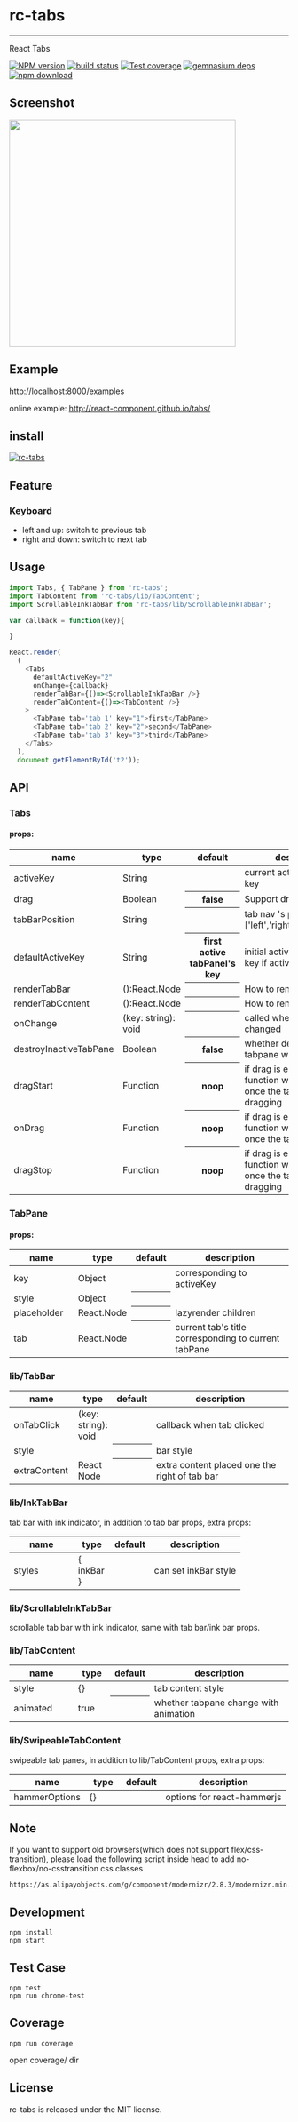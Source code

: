# rc-tabs
---

React Tabs

[![NPM version][npm-image]][npm-url]
[![build status][travis-image]][travis-url]
[![Test coverage][coveralls-image]][coveralls-url]
[![gemnasium deps][gemnasium-image]][gemnasium-url]
[![npm download][download-image]][download-url]

[npm-image]: http://img.shields.io/npm/v/rc-tabs.svg?style=flat-square
[npm-url]: http://npmjs.org/package/rc-tabs
[travis-image]: https://img.shields.io/travis/react-component/tabs.svg?style=flat-square
[travis-url]: https://travis-ci.org/react-component/tabs
[coveralls-image]: https://img.shields.io/coveralls/react-component/tabs.svg?style=flat-square
[coveralls-url]: https://coveralls.io/r/react-component/tabs?branch=master
[gemnasium-image]: http://img.shields.io/gemnasium/react-component/tabs.svg?style=flat-square
[gemnasium-url]: https://gemnasium.com/react-component/tabs
[node-url]: http://nodejs.org/download/
[download-image]: https://img.shields.io/npm/dm/rc-tabs.svg?style=flat-square
[download-url]: https://npmjs.org/package/rc-tabs

## Screenshot

<img src='https://zos.alipayobjects.com/rmsportal/JwLASrsOYJuFRIt.png' width='408'>

## Example

http://localhost:8000/examples

online example: http://react-component.github.io/tabs/

## install

[![rc-tabs](https://nodei.co/npm/rc-tabs.png)](https://npmjs.org/package/rc-tabs)

## Feature

### Keyboard

* left and up: switch to previous tab
* right and down: switch to next tab

## Usage

```js
import Tabs, { TabPane } from 'rc-tabs';
import TabContent from 'rc-tabs/lib/TabContent';
import ScrollableInkTabBar from 'rc-tabs/lib/ScrollableInkTabBar';

var callback = function(key){

}

React.render(
  (
    <Tabs
      defaultActiveKey="2"
      onChange={callback}
      renderTabBar={()=><ScrollableInkTabBar />}
      renderTabContent={()=><TabContent />}
    >
      <TabPane tab='tab 1' key="1">first</TabPane>
      <TabPane tab='tab 2' key="2">second</TabPane>
      <TabPane tab='tab 3' key="3">third</TabPane>
    </Tabs>
  ),
  document.getElementById('t2'));
```

## API 

### Tabs

#### props:

<table class="table table-bordered table-striped">
    <thead>
    <tr>
      <th style="width: 100px;">name</th>
      <th style="width: 50px;">type</th>
      <th>default</th>
      <th>description</th>
    </tr>
    </thead>
    <tbody>
      <tr>
        <td>activeKey</td>
        <td>String</td>
        <th></th>
        <td>current active tabPanel's key</td>
      </tr>
      <tr>
        <td>drag</td>
        <td>Boolean</td>
        <th>false</th>
        <td>Support drag tab or not</td>
      </tr>
      <tr>
        <td>tabBarPosition</td>
        <td>String</td>
        <th></th>
        <td>tab nav 's position. one of ['left','right','top','bottom']</td>
      </tr>
      <tr>
        <td>defaultActiveKey</td>
        <td>String</td>
        <th>first active tabPanel's key</th>
        <td>initial active tabPanel's key if activeKey is absent</td>
      </tr>
      <tr>
         <td>renderTabBar</td>
         <td>():React.Node</td>
         <th></th>
         <td>How to render tab bar</td>
      </tr>
      <tr>
        <td>renderTabContent</td>
        <td>():React.Node</td>
        <th></th>
        <td>How to render tab content</td>
      </tr>
      <tr>
        <td>onChange</td>
        <td>(key: string): void</td>
        <th></th>
        <td>called when tabPanel is changed</td>
      </tr>
      <tr>
        <td>destroyInactiveTabPane</td>
        <td>Boolean</td>
        <th>false</th>
        <td>whether destroy inactive tabpane when change tab</td>
      </tr>
      <tr>
        <td>dragStart</td>
        <td>Function</td>
        <th>noop</th>
        <td>if drag is enabled, this function will be called once the tab start dragging</td>
      </tr>
      <tr>
        <td>onDrag</td>
        <td>Function</td>
        <th>noop</th>
        <td>if drag is enabled, this function will be called once the tab on dragging</td>
      </tr>
      <tr>
        <td>dragStop</td>
        <td>Function</td>
        <th>noop</th>
        <td>if drag is enabled, this function will be called once the tab stop dragging</td>
      </tr>
    </tbody>
</table>

### TabPane

#### props:

<table class="table table-bordered table-striped">
    <thead>
      <tr>
        <th style="width: 100px;">name</th>
        <th style="width: 50px;">type</th>
        <th>default</th>
        <th>description</th>
      </tr>
    </thead>
    <tbody>
      <tr>
        <td>key</td>
        <td>Object</td>
        <th></th>
        <td>corresponding to activeKey</td>
      </tr>
      <tr>
        <td>style</td>
        <td>Object</td>
        <th></th>
        <td></td>
      </tr>
      <tr>
        <td>placeholder</td>
        <td>React.Node</td>
        <th></th>
        <td>lazyrender children</td>
      </tr>
      <tr>
        <td>tab</td>
        <td>React.Node</td>
        <th></th>
        <td>current tab's title corresponding to current tabPane</td>
      </tr>
    </tbody>
</table>

### lib/TabBar

<table class="table table-bordered table-striped">
    <thead>
      <tr>
        <th style="width: 100px;">name</th>
        <th style="width: 50px;">type</th>
        <th>default</th>
        <th>description</th>
      </tr>
    </thead>
    <tbody>
      <tr>
        <td>onTabClick</td>
        <td>(key: string): void</td>
        <th></th>
        <td>callback when tab clicked</td>
      </tr>
      <tr>
        <td>style</td>
        <td></td>
        <th></th>
        <td>bar style</td>
      </tr>
      <tr>
        <td>extraContent</td>
        <td>React Node</td>
        <th></th>
        <td>extra content placed one the right of tab bar</td>
      </tr>
    </tbody>
</table>

### lib/InkTabBar

tab bar with ink indicator, in addition to tab bar props, extra props:

<table class="table table-bordered table-striped">
    <thead>
      <tr>
        <th style="width: 100px;">name</th>
        <th style="width: 50px;">type</th>
        <th>default</th>
        <th>description</th>
      </tr>
    </thead>
    <tbody>
      <tr>
        <td>styles</td>
        <td>{ inkBar }</td>
        <th></th>
        <td>can set inkBar style</td>
      </tr>
    </tbody>
</table>

### lib/ScrollableInkTabBar

scrollable tab bar with ink indicator, same with tab bar/ink bar props.

### lib/TabContent

<table class="table table-bordered table-striped">
    <thead>
      <tr>
        <th style="width: 100px;">name</th>
        <th style="width: 50px;">type</th>
        <th>default</th>
        <th>description</th>
      </tr>
    </thead>
    <tbody>
      <tr>
        <td>style</td>
        <td>{}</td>
        <th></th>
        <td>tab content style</td>
      </tr>
      <tr>
        <td>animated</td>
        <td>true</td>
        <th></th>
        <td>whether tabpane change with animation</td>
      </tr>      
    </tbody>
</table>

### lib/SwipeableTabContent

swipeable tab panes, in addition to lib/TabContent props, extra props: 

<table class="table table-bordered table-striped">
    <thead>
      <tr>
        <th style="width: 100px;">name</th>
        <th style="width: 50px;">type</th>
        <th>default</th>
        <th>description</th>
      </tr>
    </thead>
    <tbody>
      <tr>
        <td>hammerOptions</td>
        <td>{}</td>
        <th></th>
        <td>options for react-hammerjs</td>
      </tr>
    </tbody>
</table>

## Note

If you want to support old browsers(which does not support flex/css-transition),
please load the following script inside head to add no-flexbox/no-csstransition css classes

```
https://as.alipayobjects.com/g/component/modernizr/2.8.3/modernizr.min.js
```

## Development

```
npm install
npm start
```

## Test Case

```
npm test
npm run chrome-test
```

## Coverage

```
npm run coverage
```

open coverage/ dir

## License

rc-tabs is released under the MIT license.
